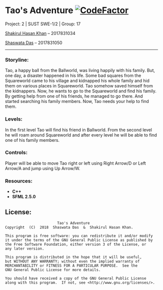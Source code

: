    #                                                      Tao's  Adventure  [![CodeFactor](https://www.codefactor.io/repository/github/shaswata56/taos-adventure/badge)](https://www.codefactor.io/repository/github/shaswata56/taos-adventure)
   
   Project: 2 | SUST SWE-1/2 | Group: 17
   
   [Shakirul Hasan Khan](https://github.com/KhanShaheb34) – 2017831034
   
   [Shaswata Das](https://github.com/shaswata56) – 2017831050

***
   

### Storyline:

Tao, a happy ball from the Ballworld, was living happily with his family. But, one day, a disaster happened in his life. Some bad squares from the Squareworld came to his village and kidnapped his whole family and hid them on various places in Squareworld. Tao somehow saved himself from the kidnappers. Now, he wants to go to the Squareworld and find his family. By getting help from one of his friends, he managed to go there. And started searching his family members.
Now, Tao needs your help to find them.


### Levels:

In the first level Tao will find his friend in Ballworld. From the second level he will roam around Squareworld and after every level he will be able to find one of his family members.


### Controls:

Player will be able to move Tao right or left using Right Arrow/D or Left Arrow/A and jump using Up Arrow/W.


### Resources:
- **C++**
- **SFML 2.5.0**


## License:



                            Tao's Adventure
    Copyright  (C)  2018  Shaswata Das  &  Shakirul Hasan Khan.

    This program is free software: you can redistribute it and/or modify
    it under the terms of the GNU General Public License as published by
    the Free Software Foundation, either version 3 of the License, or 
    any later version.

    This program is distributed in the hope that it will be useful,
    but WITHOUT ANY WARRANTY; without even the implied warranty of
    MERCHANTABILITY or FITNESS FOR A PARTICULAR PURPOSE.  See the
    GNU General Public License for more details.

    You should have received a copy of the GNU General Public License
    along with this program.  If not, see <http://www.gnu.org/licenses/>.
    
